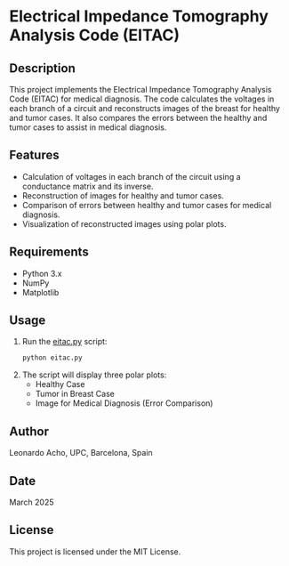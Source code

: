 # Electrical Impedance Tomography Analysis Code (EITAC)

## Description
This project implements the Electrical Impedance Tomography Analysis Code (EITAC) for medical diagnosis. The code calculates the voltages in each branch of a circuit and reconstructs images of the breast for healthy and tumor cases. It also compares the errors between the healthy and tumor cases to assist in medical diagnosis.

## Features
- Calculation of voltages in each branch of the circuit using a conductance matrix and its inverse.
- Reconstruction of images for healthy and tumor cases.
- Comparison of errors between healthy and tumor cases for medical diagnosis.
- Visualization of reconstructed images using polar plots.

## Requirements
- Python 3.x
- NumPy
- Matplotlib
## Usage
1. Run the [eitac.py](https://github.com/IntiToalombo/eit/blob/main/eit_breast_image_reconstruction/eitac.py) script:
    ```sh
    python eitac.py
    ```
2. The script will display three polar plots:
    - Healthy Case
    - Tumor in Breast Case
    - Image for Medical Diagnosis (Error Comparison)

## Author
Leonardo Acho, UPC, Barcelona, Spain

## Date
March 2025

## License
This project is licensed under the MIT License.
